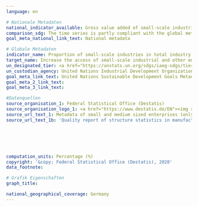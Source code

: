 ```yaml
---
language: en

# Nationale Metadaten
national_indicator_available: Gross value added of small-scale industries in manufacturing
comparison_sdg: The time series is partly compliant with the global metadata. The global metadata request e. g. value added at basic prices instead of factor costs.
goal_meta_national_link_text: National metadata

# Globale Metadaten
indicator_name: Proportion of small-scale industries in total industry value added
target_name: Increase the access of small-scale industrial and other enterprises, in particular in developing countries, to financial services, including affordable credit, and their integration into value chains and markets
un_designated_tier: <a href="https://unstats.un.org/sdgs/iaeg-sdgs/tier-classification/" title="Click here for more information on the UN tier classification.">Tier II</a>
un_custodian_agency: United Nations Industrial Development Organization (UNIDO)
goal_meta_link_text: United Nations Sustainable Development Goals Metadata
goal_meta_2_link_text: 
goal_meta_3_link_text: 

#Datenquellen
source_organisation_1: Federal Statistical Office (Destatis)
source_organisation_logo_1: <a href="https://www.destatis.de/EN"><img src="https://g205sdgs.github.io/sdg-indicators/public/OrgImgEn/destatis.png" alt="Logo destatis" style="height:60px; width:148px" /></a>
source_url_text_1: Metadata of small and medium sized enterprises (only available in German)
source_url_text_1b: 'Quality report of structure statistics in manufacturing, mining and quarrying (only available in German): "Strukturerhebung im Verarbeitenden Gewerbe, im Bergbau sowie in der Gewinnung von Steinen und Erden"'






computation_units: Percentage (%)
copyright: '&copy; Federal Statistical Office (Destatis), 2020'
data_footnote: 

# Grafik Eigenschaften
graph_title: 

national_geographical_coverage: Germany
---
```


<span></span>